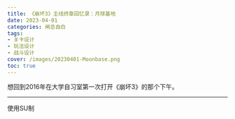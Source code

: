 ```yaml
---
title: 《崩坏3》主线终章回忆录：月球基地
date: 2023-04-01
categories: 闸总自白
tags: 
- 关卡设计
- 玩法设计
- 战斗设计
cover: /images/20230401-Moonbase.png
toc: true
---
```


想回到2016年在大学自习室第一次打开《崩坏3》的那个下午。

<!--more-->

---

使用SU制

<br/>

